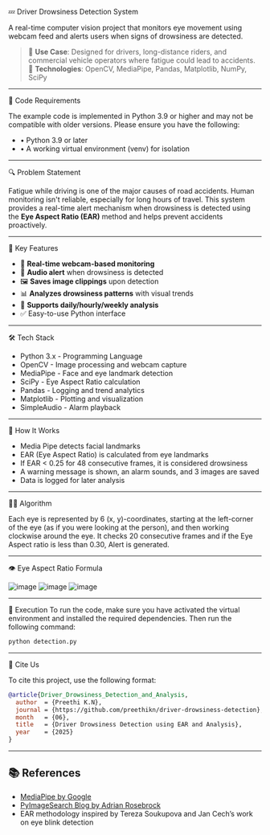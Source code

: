 💤 Driver Drowsiness Detection System

A real-time computer vision project that monitors eye movement using webcam feed and alerts users when signs of drowsiness are detected.

> 🚗 **Use Case**: Designed for drivers, long-distance riders, and commercial vehicle operators where fatigue could lead to accidents.  
> 🧠 **Technologies**: OpenCV, MediaPipe, Pandas, Matplotlib, NumPy, SciPy

---

🦄 Code Requirements 

The example code is implemented in Python 3.9 or higher and may not be compatible with older versions.
Please ensure you have the following:
- •	Python 3.9 or later
- •	A working virtual environment (venv) for isolation

---

 🔍 Problem Statement

Fatigue while driving is one of the major causes of road accidents. Human monitoring isn't reliable, especially for long hours of travel. This system provides a real-time alert mechanism when drowsiness is detected using the **Eye Aspect Ratio (EAR)** method and helps prevent accidents proactively.

---

 🎯 Key Features

- 🔄 **Real-time webcam-based monitoring**
- 🚨 **Audio alert** when drowsiness is detected
- 🖼️ **Saves image clippings** upon detection
- 📊 **Analyzes drowsiness patterns** with visual trends
- 📅 **Supports daily/hourly/weekly analysis**
- ✅ Easy-to-use Python interface

---

 🛠️ Tech Stack
 
- Python 3.x	 - Programming Language
- OpenCV    	 - Image processing and webcam capture
- MediaPipe	  - Face and eye landmark detection
- SciPy       - Eye Aspect Ratio calculation
- Pandas	     - Logging and trend analytics
- Matplotlib	 - Plotting and visualization
- SimpleAudio - 	Alarm playback

---

 📌 How It Works

- Media Pipe detects facial landmarks
- EAR (Eye Aspect Ratio) is calculated from eye landmarks
- If EAR < 0.25 for 48 consecutive frames, it is considered drowsiness
- A warning message is shown, an alarm sounds, and 3 images are saved
- Data is logged for later analysis

---

👨‍🔬 Algorithm 

Each eye is represented by 6 (x, y)-coordinates, starting at the left-corner of the eye (as if you were looking at the person), and then working clockwise around the eye.
It checks 20 consecutive frames and if the Eye Aspect ratio is less than 0.30, Alert is generated.

---

 👁 Eye Aspect Ratio Formula

 
![image](https://github.com/user-attachments/assets/21b619a9-56e9-47f6-bc3b-f5003fd84880)
![image](https://github.com/user-attachments/assets/fcee91f5-efc8-4d08-b6c8-ec621e74b518)
![image](https://github.com/user-attachments/assets/0cc55a1a-4f92-40e4-8e3e-1a3bd5e05845)

---

🐉 Execution
To run the code, make sure you have activated the virtual environment and installed the required dependencies. Then run the following command:


```bash
python detection.py
```

---

📌 Cite Us

To cite this project, use the following format:

```bibtex
@article{Driver_Drowsiness_Detection_and_Analysis,
  author  = {Preethi K.N},
  journal = {https://github.com/preethikn/driver-drowsiness-detection},
  month   = {06},
  title   = {Driver Drowsiness Detection using EAR and Analysis},
  year    = {2025}
}
```

---

## 📚 References

- [MediaPipe by Google](https://google.github.io/mediapipe/)
- [PyImageSearch Blog by Adrian Rosebrock](https://pyimagesearch.com)
- EAR methodology inspired by Tereza Soukupova and Jan Cech’s work on eye blink detection
